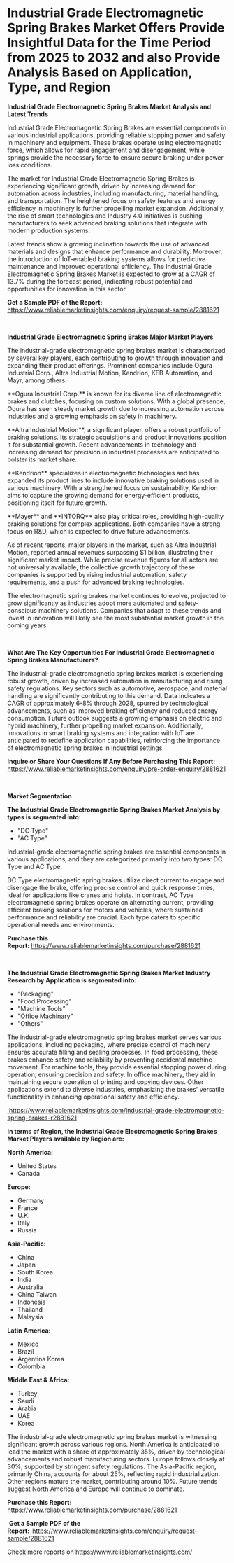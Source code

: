 <p><h1>Industrial Grade Electromagnetic Spring Brakes Market Offers Provide Insightful Data for the Time Period from 2025 to 2032 and also Provide Analysis Based on Application, Type, and Region</h1></p><p><strong>Industrial Grade Electromagnetic Spring Brakes Market Analysis and Latest Trends</strong></p>
<p><p>Industrial Grade Electromagnetic Spring Brakes are essential components in various industrial applications, providing reliable stopping power and safety in machinery and equipment. These brakes operate using electromagnetic force, which allows for rapid engagement and disengagement, while springs provide the necessary force to ensure secure braking under power loss conditions. </p><p>The market for Industrial Grade Electromagnetic Spring Brakes is experiencing significant growth, driven by increasing demand for automation across industries, including manufacturing, material handling, and transportation. The heightened focus on safety features and energy efficiency in machinery is further propelling market expansion. Additionally, the rise of smart technologies and Industry 4.0 initiatives is pushing manufacturers to seek advanced braking solutions that integrate with modern production systems.</p><p>Latest trends show a growing inclination towards the use of advanced materials and designs that enhance performance and durability. Moreover, the introduction of IoT-enabled braking systems allows for predictive maintenance and improved operational efficiency. The Industrial Grade Electromagnetic Spring Brakes Market is expected to grow at a CAGR of 13.7% during the forecast period, indicating robust potential and opportunities for innovation in this sector.</p></p>
<p><strong>Get a Sample PDF of the Report:&nbsp;</strong> <a href="https://www.reliablemarketinsights.com/enquiry/request-sample/2881621?utm_campaign=3011&utm_medium=2&utm_source=Github&utm_content=ia&utm_term=12032025&utm_id=industrial-grade-electromagnetic-spring-brakes">https://www.reliablemarketinsights.com/enquiry/request-sample/2881621</a></p>
<p>&nbsp;</p>
<p><strong>Industrial Grade Electromagnetic Spring Brakes Major Market Players</strong></p>
<p><p>The industrial-grade electromagnetic spring brakes market is characterized by several key players, each contributing to growth through innovation and expanding their product offerings. Prominent companies include Ogura Industrial Corp., Altra Industrial Motion, Kendrion, KEB Automation, and Mayr, among others.</p><p>**Ogura Industrial Corp.** is known for its diverse line of electromagnetic brakes and clutches, focusing on custom solutions. With a global presence, Ogura has seen steady market growth due to increasing automation across industries and a growing emphasis on safety in machinery.</p><p>**Altra Industrial Motion**, a significant player, offers a robust portfolio of braking solutions. Its strategic acquisitions and product innovations position it for substantial growth. Recent advancements in technology and increasing demand for precision in industrial processes are anticipated to bolster its market share.</p><p>**Kendrion** specializes in electromagnetic technologies and has expanded its product lines to include innovative braking solutions used in various machinery. With a strengthened focus on sustainability, Kendrion aims to capture the growing demand for energy-efficient products, positioning itself for future growth.</p><p>**Mayer** and **INTORQ** also play critical roles, providing high-quality braking solutions for complex applications. Both companies have a strong focus on R&D, which is expected to drive future advancements.</p><p>As of recent reports, major players in the market, such as Altra Industrial Motion, reported annual revenues surpassing $1 billion, illustrating their significant market impact. While precise revenue figures for all actors are not universally available, the collective growth trajectory of these companies is supported by rising industrial automation, safety requirements, and a push for advanced braking technologies.</p><p>The electromagnetic spring brakes market continues to evolve, projected to grow significantly as industries adopt more automated and safety-conscious machinery solutions. Companies that adapt to these trends and invest in innovation will likely see the most substantial market growth in the coming years.</p></p>
<p>&nbsp;</p>
<p><strong>What Are The Key Opportunities For Industrial Grade Electromagnetic Spring Brakes Manufacturers?</strong></p>
<p><p>The industrial-grade electromagnetic spring brakes market is experiencing robust growth, driven by increased automation in manufacturing and rising safety regulations. Key sectors such as automotive, aerospace, and material handling are significantly contributing to this demand. Data indicates a CAGR of approximately 6-8% through 2028, spurred by technological advancements, such as improved braking efficiency and reduced energy consumption. Future outlook suggests a growing emphasis on electric and hybrid machinery, further propelling market expansion. Additionally, innovations in smart braking systems and integration with IoT are anticipated to redefine application capabilities, reinforcing the importance of electromagnetic spring brakes in industrial settings.</p></p>
<p><strong>Inquire or Share Your Questions If Any Before Purchasing This Report:</strong> <a href="https://www.reliablemarketinsights.com/enquiry/pre-order-enquiry/2881621?utm_campaign=3011&utm_medium=2&utm_source=Github&utm_content=ia&utm_term=12032025&utm_id=industrial-grade-electromagnetic-spring-brakes">https://www.reliablemarketinsights.com/enquiry/pre-order-enquiry/2881621</a></p>
<p>&nbsp;</p>
<p><strong>Market Segmentation</strong></p>
<p><strong>The Industrial Grade Electromagnetic Spring Brakes Market Analysis by types is segmented into:</strong></p>
<p><ul><li>"DC Type"</li><li>"AC Type"</li></ul></p>
<p><p>Industrial-grade electromagnetic spring brakes are essential components in various applications, and they are categorized primarily into two types: DC Type and AC Type. </p><p>DC Type electromagnetic spring brakes utilize direct current to engage and disengage the brake, offering precise control and quick response times, ideal for applications like cranes and hoists. In contrast, AC Type electromagnetic spring brakes operate on alternating current, providing efficient braking solutions for motors and vehicles, where sustained performance and reliability are crucial. Each type caters to specific operational needs and environments.</p></p>
<p><strong>Purchase this Report:&nbsp;</strong><a href="https://www.reliablemarketinsights.com/purchase/2881621?utm_campaign=3011&utm_medium=2&utm_source=Github&utm_content=ia&utm_term=12032025&utm_id=industrial-grade-electromagnetic-spring-brakes">https://www.reliablemarketinsights.com/purchase/2881621</a></p>
<p>&nbsp;</p>
<p><strong>The Industrial Grade Electromagnetic Spring Brakes Market Industry Research by Application is segmented into:</strong></p>
<p><ul><li>"Packaging"</li><li>"Food Processing"</li><li>"Machine Tools"</li><li>"Office Machinary"</li><li>"Others"</li></ul></p>
<p><p>The industrial-grade electromagnetic spring brakes market serves various applications, including packaging, where precise control of machinery ensures accurate filling and sealing processes. In food processing, these brakes enhance safety and reliability by preventing accidental machine movement. For machine tools, they provide essential stopping power during operation, ensuring precision and safety. In office machinery, they aid in maintaining secure operation of printing and copying devices. Other applications extend to diverse industries, emphasizing the brakes' versatile functionality in enhancing operational safety and efficiency.</p></p>
<p><a href="https://www.reliablemarketinsights.com/industrial-grade-electromagnetic-spring-brakes-r2881621?utm_campaign=3011&utm_medium=2&utm_source=Github&utm_content=ia&utm_term=12032025&utm_id=industrial-grade-electromagnetic-spring-brakes">&nbsp;https://www.reliablemarketinsights.com/industrial-grade-electromagnetic-spring-brakes-r2881621</a></p>
<p><strong>In terms of Region, the Industrial Grade Electromagnetic Spring Brakes Market Players available by Region are:</strong></p>
<p>
    <p> <strong> North America: </strong>
        <ul>
            <li>United States</li>
            <li>Canada</li>
        </ul>
        </p> 
    <p> <strong> Europe: </strong>
        <ul>
            <li>Germany</li>
            <li>France</li>
            <li>U.K.</li>
            <li>Italy</li>
            <li>Russia</li>
        </ul>
        </p> 
    <p> <strong> Asia-Pacific: </strong>
        <ul>
            <li>China</li>
            <li>Japan</li>
            <li>South Korea</li>
            <li>India</li>
            <li>Australia</li>
            <li>China Taiwan</li>
            <li>Indonesia</li>
            <li>Thailand</li>
            <li>Malaysia</li>
        </ul>
        </p> 
    <p> <strong> Latin America: </strong>
        <ul>
            <li>Mexico</li>
            <li>Brazil</li>
            <li>Argentina Korea</li>
            <li>Colombia</li>
        </ul>
        </p> 
    <p> <strong> Middle East & Africa: </strong>
        <ul>
            <li>Turkey</li>
            <li>Saudi</li>
            <li>Arabia</li>
            <li>UAE</li>
            <li>Korea</li>
        </ul>
    </p>
    </p>
<p><p>The industrial-grade electromagnetic spring brakes market is witnessing significant growth across various regions. North America is anticipated to lead the market with a share of approximately 35%, driven by technological advancements and robust manufacturing sectors. Europe follows closely at 30%, supported by stringent safety regulations. The Asia-Pacific region, primarily China, accounts for about 25%, reflecting rapid industrialization. Other regions mature the market, contributing around 10%. Future trends suggest North America and Europe will continue to dominate.</p></p>
<p><strong>Purchase this Report: </strong><a href="https://www.reliablemarketinsights.com/purchase/2881621?utm_campaign=3011&utm_medium=2&utm_source=Github&utm_content=ia&utm_term=12032025&utm_id=industrial-grade-electromagnetic-spring-brakes">https://www.reliablemarketinsights.com/purchase/2881621</a></p>
<p>&nbsp;<strong>Get a Sample PDF of the Report:&nbsp;&nbsp;</strong><a href="https://www.reliablemarketinsights.com/enquiry/request-sample/2881621?utm_campaign=3011&utm_medium=2&utm_source=Github&utm_content=ia&utm_term=12032025&utm_id=industrial-grade-electromagnetic-spring-brakes">https://www.reliablemarketinsights.com/enquiry/request-sample/2881621</a></p>
<p><strong></strong></p>
<p>Check more reports on <a href="https://www.reliablemarketinsights.com/?utm_campaign=3011&utm_medium=2&utm_source=Github&utm_content=ia&utm_term=12032025&utm_id=industrial-grade-electromagnetic-spring-brakes">https://www.reliablemarketinsights.com/</a></p>